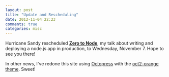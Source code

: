 ```yaml
---
layout: post
title: "Update and Rescheduling"
date: 2012-11-04 22:23
comments: true
categories: misc
---
```


Hurricane Sandy rescheduled
  [**Zero to Node**](http://www.meetup.com/Nova-Node/events/84918342/), my talk
  about writing and deploying a node.js app in production, to Wednesday, November
  7. Hope to see you there!
  
  In other news, I've redone this site using [Octopress](http://octopress.org/)
  with the [oct2-orange theme](https://github.com/roberto/oct2-orange). Sweet!
